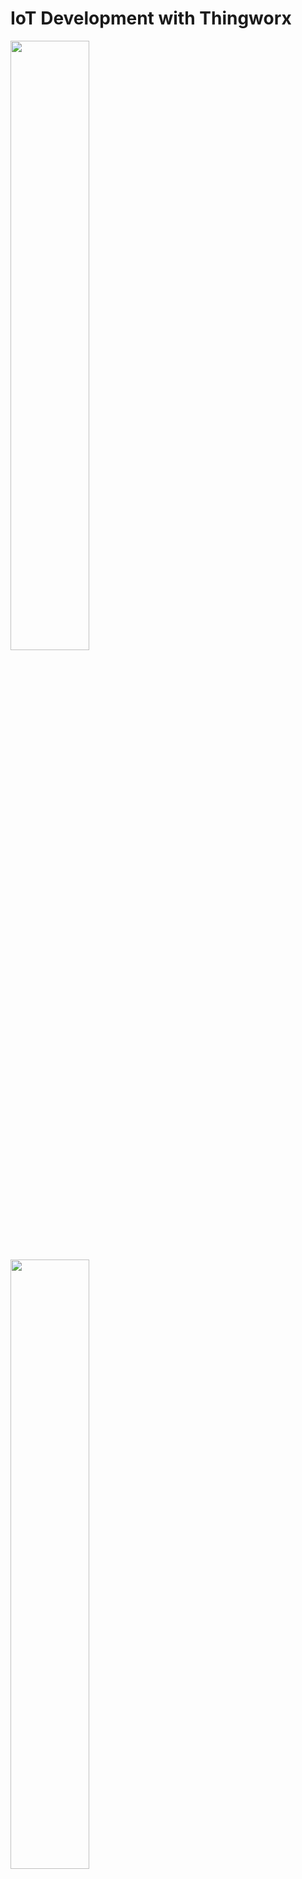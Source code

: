 # IoT Development with Thingworx

<Image src="images/Thingworx_Dashboard.jpg" class="center" style="width:50%">
  
 <Image src="images/Thingworx_Thing_Properties.JPG" class="center" style="width:50%">
